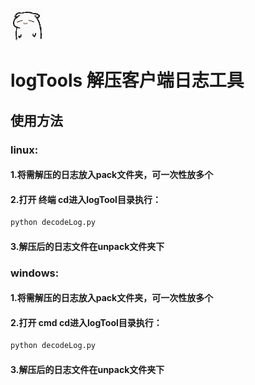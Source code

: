 ![coder farmer](https://raw.githubusercontent.com/llsw/sgoly/dev/doc/sk/img/xixi.gif "0. 0")
# logTools 解压客户端日志工具
## 使用方法
### linux:
#### 1.将需解压的日志放入pack文件夹，可一次性放多个
#### 2.打开 终端 cd进入logTool目录执行：
```Bash  
python decodeLog.py
```
#### 3.解压后的日志文件在unpack文件夹下

### windows:
#### 1.将需解压的日志放入pack文件夹，可一次性放多个
#### 2.打开 cmd cd进入logTool目录执行：
```Bash  
python decodeLog.py
```
#### 3.解压后的日志文件在unpack文件夹下
